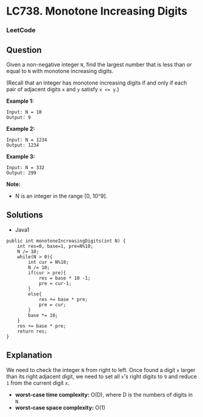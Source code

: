 # LC738. Monotone Increasing Digits

### LeetCode

## Question

Given a non-negative integer `N`, find the largest number that is less than or equal to `N` with monotone increasing digits.

(Recall that an integer has monotone increasing digits if and only if each pair of adjacent digits `x` and `y` satisfy `x <= y`.)

**Example 1:**
```
Input: N = 10
Output: 9
```

**Example 2:**
```
Input: N = 1234
Output: 1234
```

**Example 3:**
```
Input: N = 332
Output: 299
```

**Note:** 

* N is an integer in the range [0, 10^9].

## Solutions

* Java1
```
public int monotoneIncreasingDigits(int N) {
    int res=0, base=1, pre=N%10;
    N /= 10;
    while(N > 0){
        int cur = N%10;
        N /= 10;
        if(cur > pre){
            res = base * 10 -1;
            pre = cur-1;
        }
        else{
            res += base * pre;
            pre = cur;
        }
        base *= 10;
    }
    res += base * pre;
    return res;
}
```

## Explanation

We need to check the integer `N` from right to left. Once found a digit `x` larger than its right adjacent digit, we need to set all `x`'s right digits to `9` and reduce `1` from the current digit `x`.

* **worst-case time complexity:** O(D), where D is the numbers of digits in `N`.
* **worst-case space complexity:** O(1)